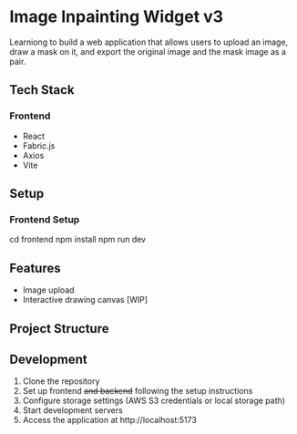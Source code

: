 # Image Inpainting Widget v3

Learniong to build a web application that allows users to upload an image, draw a mask on it, and export the original image and the mask image as a pair.

## Tech Stack

### Frontend

- React
- Fabric.js
- Axios
- Vite

<!-- ### Backend

- FastAPI
- Uvicorn
- SQLite
- SQLAlchemy
- AWS S3 (or local storage) -->

## Setup

### Frontend Setup

cd frontend
npm install
npm run dev

<!-- ### Backend Setup

cd backend
python3 -m venv venv
source venv/bin/activate  # On Windows: venv\Scripts\activate
pip install -r requirements.txt
uvicorn main:app --reload -->

## Features

- Image upload
- Interactive drawing canvas [WIP]
<!-- - Adjustable brush controls
- Mask generation
- Image pair export
- Image storage -->

## Project Structure

<!-- ### Frontend Directory

frontend/
├── public/
│   └── index.html
├── src/
│   ├── components/
│   │   ├── ImageUploader.jsx
│   │   ├── DrawingCanvas.jsx
│   │   ├── BrushControls.jsx
│   │   ├── ImageDisplay.jsx
│   │   └── App.jsx
│   ├── App.css
│   ├── index.js
│   └── services/
│       └── api.js
├── package.json
└── vite.config.js -->

<!-- ### Backend Directory

backend/
├── main.py
├── database.py
├── routers/
│   └── images.py
├── models.py
├── schemas.py
├── requirements.txt
└── storage.py -->

<!-- ## API Endpoints

- POST `/upload` - Upload original image
- PUT `/upload/{image_id}/mask` - Upload mask for image
- GET `/images/{image_id}` - Retrieve image pair -->

## Development

1. Clone the repository
2. Set up frontend ~~and backend~~ following the setup instructions
3. Configure storage settings (AWS S3 credentials or local storage path)
4. Start development servers
5. Access the application at http://localhost:5173
